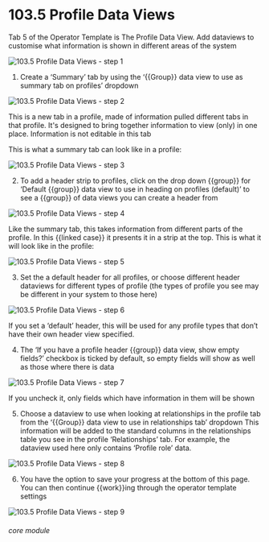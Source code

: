 # 103.5 Profile Data Views

Tab 5 of the Operator Template is The Profile Data View. Add dataviews to customise what information is shown in different areas of the system

![103.5 Profile Data Views - step 1](103.5_Profile_Data_Views_im_1.png)

1. Create a ‘Summary’ tab by using the ‘{{Group}} data view to use as summary tab on profiles’ dropdown

![103.5 Profile Data Views - step 2](103.5_Profile_Data_Views_im_2.png)

This is a new tab in a profile, made of information pulled different tabs in that profile. It&#039;s designed to bring together information to view (only) in one place. Information is not editable in this tab

This is what a summary tab can look like in a profile:

![103.5 Profile Data Views - step 3](103.5_Profile_Data_Views_im_3.png)

2. To add a header strip to profiles, click on the drop down {{group}} for ‘Default {{group}} data view to use in heading on profiles (default)’ to see a {{group}} of data views you can create a header from

![103.5 Profile Data Views - step 4](103.5_Profile_Data_Views_im_4.png)

Like the summary tab, this takes information from different parts of the profile. In this {{linked case}} it presents it in a strip at the top. This is what it will look like in the profile:

![103.5 Profile Data Views - step 5](103.5_Profile_Data_Views_im_5.png)

3. Set the a default header for all profiles, or choose  different header dataviews for different types of profile (the types of profile you see may be different in your system to those here)

![103.5 Profile Data Views - step 6](103.5_Profile_Data_Views_im_6.png)

If you set a ‘default’ header, this will be used for any profile types that don’t have their own header view specified.

4. The ‘If you have a profile header {{group}} data view, show empty fields?’ checkbox is ticked by default, so empty fields will show as well as those where there is data

![103.5 Profile Data Views - step 7](103.5_Profile_Data_Views_im_7.png)

If you uncheck it, only fields which have information in them will be shown

5. Choose a dataview to use when looking at relationships in the profile tab from the ‘{{Group}} data view to use in relationships tab’ dropdown
This information will be added to the standard columns in the relationships table you see in the profile ‘Relationships’ tab. For example, the dataview used here only contains ‘Profile role’ data.

![103.5 Profile Data Views - step 8](103.5_Profile_Data_Views_im_8.png)

6. You have the option to save your progress at the bottom of this page. You can then continue {{work}}ing through the operator template settings

![103.5 Profile Data Views - step 9](103.5_Profile_Data_Views_im_9.png)


###### core module
